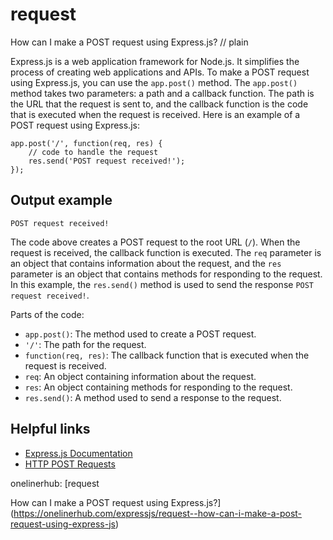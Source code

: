 # request

How can I make a POST request using Express.js?
// plain

Express.js is a web application framework for Node.js. It simplifies the process of creating web applications and APIs. To make a POST request using Express.js, you can use the `app.post()` method. The `app.post()` method takes two parameters: a path and a callback function. The path is the URL that the request is sent to, and the callback function is the code that is executed when the request is received. Here is an example of a POST request using Express.js:

```
app.post('/', function(req, res) {
    // code to handle the request
    res.send('POST request received!');
});
```

## Output example
 `POST request received!`

The code above creates a POST request to the root URL (`/`). When the request is received, the callback function is executed. The `req` parameter is an object that contains information about the request, and the `res` parameter is an object that contains methods for responding to the request. In this example, the `res.send()` method is used to send the response `POST request received!`.

Parts of the code:

- `app.post()`: The method used to create a POST request.
- `'/'`: The path for the request.
- `function(req, res)`: The callback function that is executed when the request is received.
- `req`: An object containing information about the request.
- `res`: An object containing methods for responding to the request.
- `res.send()`: A method used to send a response to the request.

## Helpful links

- [Express.js Documentation](https://expressjs.com/en/4x/api.html)
- [HTTP POST Requests](https://www.w3schools.com/tags/ref_httpmethods.asp)

onelinerhub: [request

How can I make a POST request using Express.js?](https://onelinerhub.com/expressjs/request--how-can-i-make-a-post-request-using-express-js)